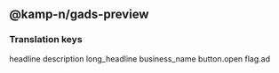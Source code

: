 ## @kamp-n/gads-preview
### Translation keys
headline
description
long_headline
business_name
button.open
flag.ad
